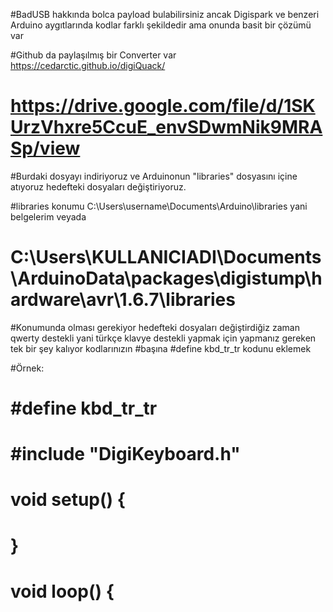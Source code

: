 #BadUSB hakkında bolca payload bulabilirsiniz ancak Digispark ve benzeri Arduino aygıtlarında kodlar farklı şekildedir ama onunda basit bir çözümü var 

#Github da paylaşılmış bir Converter var  https://cedarctic.github.io/digiQuack/



# https://drive.google.com/file/d/1SKUrzVhxre5CcuE_envSDwmNik9MRASp/view

#Burdaki dosyayı indiriyoruz ve Arduinonun "libraries" dosyasını içine atıyoruz hedefteki dosyaları değiştiriyoruz.

#libraries konumu C:\Users\username\Documents\Arduino\libraries yani belgelerim veyada

# C:\Users\KULLANICIADI\Documents\ArduinoData\packages\digistump\hardware\avr\1.6.7\libraries

#Konumunda olması gerekiyor hedefteki dosyaları değiştirdiğiz zaman qwerty destekli yani türkçe klavye destekli yapmak için yapmanız gereken tek bir şey kalıyor kodlarınızın  #başına #define kbd_tr_tr kodunu eklemek 

#Örnek:


# #define kbd_tr_tr
# #include "DigiKeyboard.h"
# void setup() {
# }

# void loop() {
